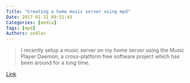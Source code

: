 ```yaml
---
Title: "Creating a home music server using mpd"
Date: 2017-01-31 09:51:43
Categories: [media]
Tags: [mpd]
Authors: sedlav
---
```


> I recently setup a music server on my home server using the Music Player Daemon, a cross-platform free software project which has been around for a long time.

[Link](https://feeding.cloud.geek.nz/posts/home-music-server-with-mpd/)
